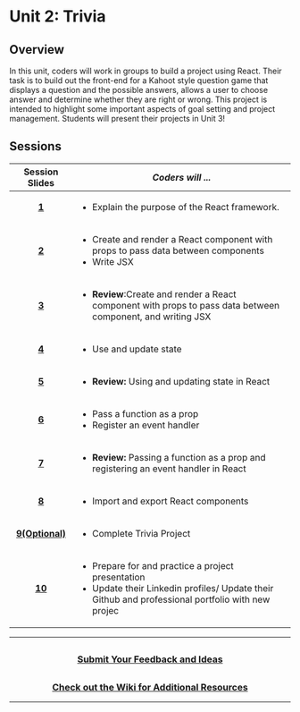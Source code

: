 # Unit 2: Trivia

## Overview
In this unit, coders will work in groups to build a project using React. Their task is to build out the front-end for a Kahoot style question game that displays a question and the possible answers, allows a user to choose answer and determine whether they are right or wrong. This project is intended to highlight some important aspects of goal setting and project management. Students will present their projects in Unit 3!
## Sessions 
|Session Slides|*Coders will ...*|
|:-------:|-------|
|[**1**]()|<ul><li>Explain the purpose of the React framework.</li></ul>|
|[**2**]()|<ul><li>Create and render a React component with props to pass data between components</li><li>Write JSX</li></ul> |
|[**3**]()|<ul><li>**Review**:Create and render a React component with props to pass data between component, and writing JSX</li></ul>|
|[**4**]()|<ul><li>Use and update state</li></ul>|
|[**5**]()|<ul><li>**Review:** Using and updating state in React</li></ul>|
|[**6**]()|<ul><li>Pass a function as a prop</li><li>Register an event handler</li></ul>|
|[**7**]()|<ul> <li>**Review:** Passing a function as a prop and registering an event handler in React</li></ul>|
|[**8**]()| <ul><li>Import and export React components</li></ul>|
|[**9(Optional)**]()| <ul><li>Complete Trivia Project</li></ul>|
|[**10**]()| <ul><li>Prepare for and practice a project presentation</li><li>Update their Linkedin profiles/ Update their Github and professional portfolio with new projec</li></ul>|

---
## <h3 align="center"><a href="https://docs.google.com/forms/d/e/1FAIpQLSc4oUNSthmU63TqlzUOOWd3buX3tGVIPRNDm0tsLB_nOONRLQ/viewform">Submit Your Feedback and Ideas</a></h3>

## <h3 align="center"><a href="https://github.com/itscodenation/curriculum-22-23/wiki">Check out the Wiki for Additional Resources</a></h3>

---
